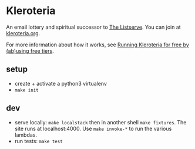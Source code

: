 # Kleroteria

An email lottery and spiritual successor to [The Listserve](https://thelistservearchive.com/).
You can join at [kleroteria.org](https://www.kleroteria.org/).

For more information about how it works, see [Running Kleroteria for free by (ab)using free tiers](https://simon.codes/2018/07/09/running-kleroteria-for-free-by-abusing-free-tiers.html).

## setup
* create + activate a python3 virtualenv
* `make init`

## dev
* serve locally: `make localstack` then in another shell `make fixtures`. The site runs at localhost:4000. Use `make invoke-*` to run the various lambdas.
* run tests: `make test`
